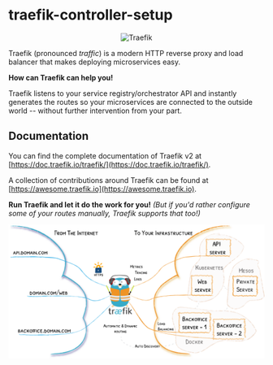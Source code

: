 # traefik-controller-setup
<p align="center">
    <picture>
      <source media="(prefers-color-scheme: dark)" srcset="docs/traefik.logo-dark.png">
      <source media="(prefers-color-scheme: light)" srcset="docs/traefik.logo.png">
      <img alt="Traefik" title="Traefik" src="docs/content/assets/img/traefik.logo.png">
    </picture>
</p>

Traefik (pronounced _traffic_) is a modern HTTP reverse proxy and load balancer that makes deploying microservices easy.

**How can Traefik can help you!**

Traefik listens to your service registry/orchestrator API and instantly generates the routes so your microservices are connected to the outside world -- without further intervention from your part. 
## Documentation

You can find the complete documentation of Traefik v2 at [https://doc.traefik.io/traefik/](https://doc.traefik.io/traefik/).

A collection of contributions around Traefik can be found at [https://awesome.traefik.io](https://awesome.traefik.io).

**Run Traefik and let it do the work for you!** 
_(But if you'd rather configure some of your routes manually, Traefik supports that too!)_

![Architecture](docs/traefik-architecture.png)
